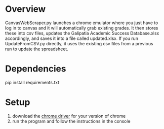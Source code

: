 # Overview
CanvasWebScraper.py launches a chrome emulator where you just have to log in to canvas and it will automatically grab existing grades. It then stores these into csv files, updates the Galipatia Academic Success Database.xlsx accordingly, and saves it into a file called updated.xlsx. If you run UpdateFromCSV.py directly, it uses the existing csv files from a previous run to update the spreadsheet.

# Dependencies
pip install requirements.txt

# Setup
1. download the [chrome driver](https://chromedriver.chromium.org/downloads) for your version of chrome
2. run the program and follow the instructions in the console
